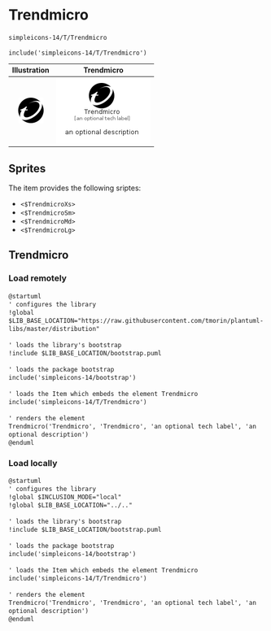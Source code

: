 # Trendmicro


```text
simpleicons-14/T/Trendmicro
```

```text
include('simpleicons-14/T/Trendmicro')
```



| Illustration | Trendmicro |
| :---: | :---: |
| ![illustration for Illustration](../../simpleicons-14/T/Trendmicro.png) | ![illustration for Trendmicro](../../simpleicons-14/T/Trendmicro.Local.png) |



## Sprites
The item provides the following sriptes:

- `<$TrendmicroXs>`
- `<$TrendmicroSm>`
- `<$TrendmicroMd>`
- `<$TrendmicroLg>`





## Trendmicro

### Load remotely
```plantuml
@startuml
' configures the library
!global $LIB_BASE_LOCATION="https://raw.githubusercontent.com/tmorin/plantuml-libs/master/distribution"

' loads the library's bootstrap
!include $LIB_BASE_LOCATION/bootstrap.puml

' loads the package bootstrap
include('simpleicons-14/bootstrap')

' loads the Item which embeds the element Trendmicro
include('simpleicons-14/T/Trendmicro')

' renders the element
Trendmicro('Trendmicro', 'Trendmicro', 'an optional tech label', 'an optional description')
@enduml
```

### Load locally
```plantuml
@startuml
' configures the library
!global $INCLUSION_MODE="local"
!global $LIB_BASE_LOCATION="../.."

' loads the library's bootstrap
!include $LIB_BASE_LOCATION/bootstrap.puml

' loads the package bootstrap
include('simpleicons-14/bootstrap')

' loads the Item which embeds the element Trendmicro
include('simpleicons-14/T/Trendmicro')

' renders the element
Trendmicro('Trendmicro', 'Trendmicro', 'an optional tech label', 'an optional description')
@enduml
```

